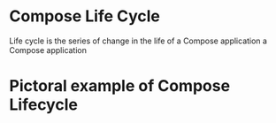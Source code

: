 # Compose Life Cycle
Life cycle is the series of change in the life of a Compose application
a Compose application 

# Pictoral example of Compose Lifecycle